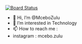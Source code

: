 [![Board Status](https://dev.azure.com/mcebosbonelozulu/fe30daf4-adf1-4dd3-bed6-9b76788091ae/e4dcc615-9989-44dc-94f9-fbd41714512e/_apis/work/boardbadge/02f33021-9cab-4cc2-aa3e-edab4f90608f)](https://dev.azure.com/mcebosbonelozulu/fe30daf4-adf1-4dd3-bed6-9b76788091ae/_boards/board/t/e4dcc615-9989-44dc-94f9-fbd41714512e/Microsoft.RequirementCategory)
- 👋 Hi, I’m @MceboZulu
- 👀 I’m interested in Technology
- 📫 How to reach me : 
- instagram : mcebo.zulu

<!---
MceboZulu/MceboZulu is a ✨ special ✨ repository because its `README.md` (this file) appears on your GitHub profile.
You can click the Preview link to take a look at your changes.
--->
